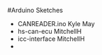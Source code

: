 #Arduino Sketches  
 - CANREADER.ino Kyle May
 - hs-can-ecu MitchellH
 - icc-interface MitchellH
 -
